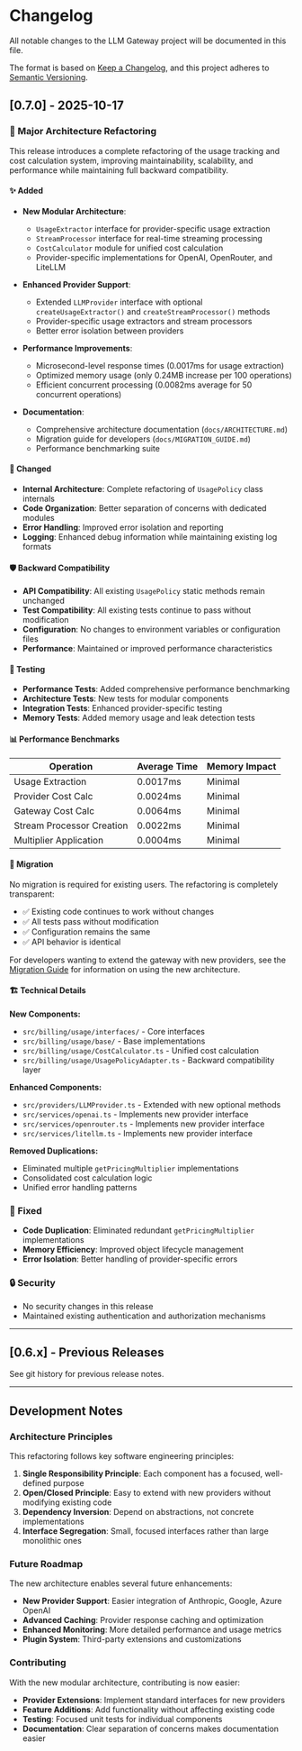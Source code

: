 # Changelog

All notable changes to the LLM Gateway project will be documented in this file.

The format is based on [Keep a Changelog](https://keepachangelog.com/en/1.0.0/),
and this project adheres to [Semantic Versioning](https://semver.org/spec/v2.0.0.html).

## [0.7.0] - 2025-10-17

### 🚀 Major Architecture Refactoring

This release introduces a complete refactoring of the usage tracking and cost calculation system, improving maintainability, scalability, and performance while maintaining full backward compatibility.

#### ✨ Added

- **New Modular Architecture**: 
  - `UsageExtractor` interface for provider-specific usage extraction
  - `StreamProcessor` interface for real-time streaming processing
  - `CostCalculator` module for unified cost calculation
  - Provider-specific implementations for OpenAI, OpenRouter, and LiteLLM

- **Enhanced Provider Support**:
  - Extended `LLMProvider` interface with optional `createUsageExtractor()` and `createStreamProcessor()` methods
  - Provider-specific usage extractors and stream processors
  - Better error isolation between providers

- **Performance Improvements**:
  - Microsecond-level response times (0.0017ms for usage extraction)
  - Optimized memory usage (only 0.24MB increase per 100 operations)
  - Efficient concurrent processing (0.0082ms average for 50 concurrent operations)

- **Documentation**:
  - Comprehensive architecture documentation (`docs/ARCHITECTURE.md`)
  - Migration guide for developers (`docs/MIGRATION_GUIDE.md`)
  - Performance benchmarking suite

#### 🔧 Changed

- **Internal Architecture**: Complete refactoring of `UsagePolicy` class internals
- **Code Organization**: Better separation of concerns with dedicated modules
- **Error Handling**: Improved error isolation and reporting
- **Logging**: Enhanced debug information while maintaining existing log formats

#### 🛡️ Backward Compatibility

- **API Compatibility**: All existing `UsagePolicy` static methods remain unchanged
- **Test Compatibility**: All existing tests continue to pass without modification
- **Configuration**: No changes to environment variables or configuration files
- **Performance**: Maintained or improved performance characteristics

#### 🧪 Testing

- **Performance Tests**: Added comprehensive performance benchmarking
- **Architecture Tests**: New tests for modular components
- **Integration Tests**: Enhanced provider-specific testing
- **Memory Tests**: Added memory usage and leak detection tests

#### 📊 Performance Benchmarks

| Operation | Average Time | Memory Impact |
|-----------|-------------|---------------|
| Usage Extraction | 0.0017ms | Minimal |
| Provider Cost Calc | 0.0024ms | Minimal |
| Gateway Cost Calc | 0.0064ms | Minimal |
| Stream Processor Creation | 0.0022ms | Minimal |
| Multiplier Application | 0.0004ms | Minimal |

#### 🔄 Migration

No migration is required for existing users. The refactoring is completely transparent:

- ✅ Existing code continues to work without changes
- ✅ All tests pass without modification  
- ✅ Configuration remains the same
- ✅ API behavior is identical

For developers wanting to extend the gateway with new providers, see the [Migration Guide](docs/MIGRATION_GUIDE.md) for information on using the new architecture.

#### 🏗️ Technical Details

**New Components:**
- `src/billing/usage/interfaces/` - Core interfaces
- `src/billing/usage/base/` - Base implementations
- `src/billing/usage/CostCalculator.ts` - Unified cost calculation
- `src/billing/usage/UsagePolicyAdapter.ts` - Backward compatibility layer

**Enhanced Components:**
- `src/providers/LLMProvider.ts` - Extended with new optional methods
- `src/services/openai.ts` - Implements new provider interface
- `src/services/openrouter.ts` - Implements new provider interface  
- `src/services/litellm.ts` - Implements new provider interface

**Removed Duplications:**
- Eliminated multiple `getPricingMultiplier` implementations
- Consolidated cost calculation logic
- Unified error handling patterns

### 🐛 Fixed

- **Code Duplication**: Eliminated redundant `getPricingMultiplier` implementations
- **Memory Efficiency**: Improved object lifecycle management
- **Error Isolation**: Better handling of provider-specific errors

### 🔒 Security

- No security changes in this release
- Maintained existing authentication and authorization mechanisms

---

## [0.6.x] - Previous Releases

See git history for previous release notes.

---

## Development Notes

### Architecture Principles

This refactoring follows key software engineering principles:

1. **Single Responsibility Principle**: Each component has a focused, well-defined purpose
2. **Open/Closed Principle**: Easy to extend with new providers without modifying existing code
3. **Dependency Inversion**: Depend on abstractions, not concrete implementations
4. **Interface Segregation**: Small, focused interfaces rather than large monolithic ones

### Future Roadmap

The new architecture enables several future enhancements:

- **New Provider Support**: Easier integration of Anthropic, Google, Azure OpenAI
- **Advanced Caching**: Provider response caching and optimization
- **Enhanced Monitoring**: More detailed performance and usage metrics
- **Plugin System**: Third-party extensions and customizations

### Contributing

With the new modular architecture, contributing is now easier:

- **Provider Extensions**: Implement standard interfaces for new providers
- **Feature Additions**: Add functionality without affecting existing code
- **Testing**: Focused unit tests for individual components
- **Documentation**: Clear separation of concerns makes documentation easier
